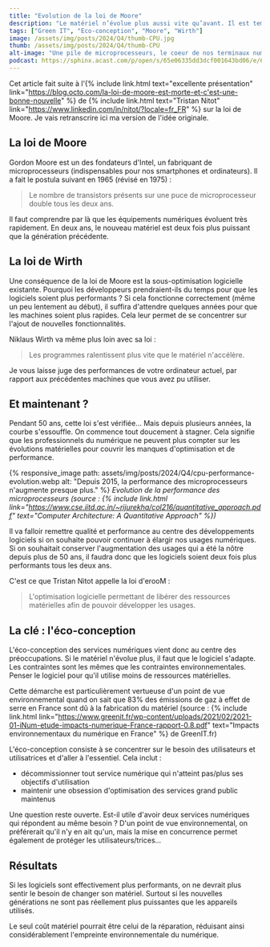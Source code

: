 ```yaml
---
title: "Evolution de la loi de Moore"
description: "Le matériel n’évolue plus aussi vite qu’avant. Il est temps de repenser notre manière de concevoir le numérique."
tags: ["Green IT", "Eco-conception", "Moore", "Wirth"]
image: /assets/img/posts/2024/Q4/thumb-CPU.jpg
thumb: /assets/img/posts/2024/Q4/thumb-CPU
alt-image: "Une pile de microprocesseurs, le coeur de nos terminaux numériques"
podcast: https://sphinx.acast.com/p/open/s/65e06335dd3dcf001643bd06/e/67177390e16fb75ed5487aee/media.mp3
---
```


Cet article fait suite à l’{% include link.html text="excellente présentation" link="https://blog.octo.com/la-loi-de-moore-est-morte-et-c'est-une-bonne-nouvelle" %} de {% include link.html text="Tristan Nitot" link="https://www.linkedin.com/in/nitot/?locale=fr_FR" %} sur la loi de Moore. Je vais retranscrire ici ma version de l'idée originale.

## La loi de Moore

Gordon Moore est un des fondateurs d'Intel, un fabriquant de microprocesseurs (indispensables pour nos smartphones et ordinateurs). Il a fait le postula suivant en 1965 (révisé en 1975) :
> Le nombre de transistors présents sur une puce de microprocesseur double tous les deux ans.

Il faut comprendre par là que les équipements numériques évoluent très rapidement. En deux ans, le nouveau matériel est deux fois plus puissant que la génération précédente. 

## La loi de Wirth

Une conséquence de la loi de Moore est la sous-optimisation logicielle existante. Pourquoi les développeurs prendraient-ils du temps pour que les logiciels soient plus performants ? Si cela fonctionne correctement (même un peu lentement au début), il suffira d'attendre quelques années pour que les machines soient plus rapides. Cela leur permet de se concentrer sur l'ajout de nouvelles fonctionnalités.

Niklaus Wirth va même plus loin avec sa loi : 
> Les programmes ralentissent plus vite que le matériel n'accélère.

Je vous laisse juge des performances de votre ordinateur actuel, par rapport aux précédentes machines que vous avez pu utiliser.

## Et maintenant ?

Pendant 50 ans, cette loi s'est vérifiée... Mais depuis plusieurs années, la courbe s'essouffle. On commence tout doucement à stagner.
Cela signifie que les professionnels du numérique ne peuvent plus compter sur les évolutions matérielles pour couvrir les manques d'optimisation et de performance.

{% responsive_image 
  path: assets/img/posts/2024/Q4/cpu-performance-evolution.webp 
  alt: "Depuis 2015, la performance des microprocesseurs n'augmente presque plus."
%}
*Evolution de la performance des microprocesseurs (source : {% include link.html link="https://www.cse.iitd.ac.in/~rijurekha/col216/quantitative_approach.pdf" text="Computer Architecture: A Quantitative Approach" %})*

Il va falloir remettre qualité et performance au centre des développements logiciels si on souhaite pouvoir continuer à élargir nos usages numériques. Si on souhaitait conserver l'augmentation des usages qui a été la nôtre depuis plus de 50 ans, il faudra donc que les logiciels soient deux fois plus performants tous les deux ans.

C'est ce que Tristan Nitot appelle la loi d'erooM :
> L'optimisation logicielle permettant de libérer des ressources matérielles afin de pouvoir développer les usages.

## La clé : l'éco-conception

L'éco-conception des services numériques vient donc au centre des préoccupations. Si le matériel n'évolue plus, il faut que le logiciel s'adapte. Les contraintes sont les mêmes que les contraintes environnementales. Penser le logiciel pour qu'il utilise moins de ressources matérielles.

Cette démarche est particulièrement vertueuse d'un point de vue environnemental quand on sait que 83% des émissions de gaz à effet de serre en France sont dû à la fabrication du matériel (source : {% include link.html link="https://www.greenit.fr/wp-content/uploads/2021/02/2021-01-iNum-etude-impacts-numerique-France-rapport-0.8.pdf" text="Impacts environnementaux du numérique en France" %} de GreenIT.fr)

L'éco-conception consiste à se concentrer sur le besoin des utilisateurs et utilisatrices et d'aller à l'essentiel. Cela inclut :
- décommissionner tout service numérique qui n'atteint pas/plus ses objectifs d'utilisation
- maintenir une obsession d'optimisation des services grand public maintenus

Une question reste ouverte. Est-il utile d'avoir deux services numériques qui répondent au même besoin ? D'un point de vue environnemental, on préférerait qu'il n'y en ait qu'un, mais la mise en concurrence permet également de protéger les utilisateurs/trices...


## Résultats

Si les logiciels sont effectivement plus performants, on ne devrait plus sentir le besoin de changer son matériel. Surtout si les nouvelles générations ne sont pas réellement plus puissantes que les appareils utilisés. 

Le seul coût matériel pourrait être celui de la réparation, réduisant ainsi considérablement l'empreinte environnementale du numérique.